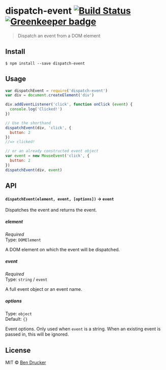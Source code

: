 # dispatch-event [![Build Status](https://travis-ci.org/bendrucker/dispatch-event.svg?branch=master)](https://travis-ci.org/bendrucker/dispatch-event) [![Greenkeeper badge](https://badges.greenkeeper.io/bendrucker/dispatch-event.svg)](https://greenkeeper.io/)

> Dispatch an event from a DOM element


## Install

```
$ npm install --save dispatch-event
```


## Usage

```js
var dispatchEvent = require('dispatch-event')
var div = document.createElement('div')

div.addEventListener('click', function onClick (event) {
  console.log('Clicked!')  
})

// Use the shorthand
dispatchEvent(div, 'click', {
  button: 2
})
//=> clicked!

// or an already constructed event object
var event = new MouseEvent('click', {
  button: 2
})
dispatchEvent(div, event)
```

## API

#### `dispatchEvent(element, event, [options])` -> `event`

Dispatches the event and returns the event.

##### element

*Required*  
Type: `DOMElement`

A DOM element on which the event will be dispatched.

##### event

*Required*  
Type: `string` / `event`

A full event object or an event name.

##### options

Type: `object`  
Default: `{}`

Event options. Only used when `event` is a string. When an existing event is passed in, this will be ignored.


## License

MIT © [Ben Drucker](http://bendrucker.me)
